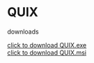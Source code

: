 # QUIX 


downloads


<a href="https://github.com/ABHIJEETH-V-N/quix/blob/main/quix_0.1.0_x64-setup.exe" download="Quix"> click to download  QUIX.exe </a><br>
<a href="https://github.com/ABHIJEETH-V-N/quix/blob/main/quix_0.1.0_x64_en-US.msi" download="Quix"> click to download  QUIX.msi </a>
